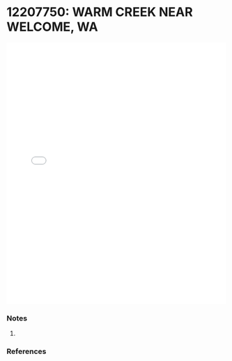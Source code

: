 # 12207750: WARM CREEK NEAR WELCOME, WA

<iframe src="/_static/stations/12207750_fdc.html" width="100%" height="600" frameborder="0"></iframe>

### Notes
1. 

### References

